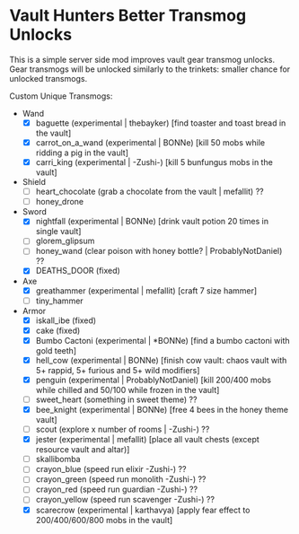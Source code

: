 # Vault Hunters Better Transmog Unlocks

This is a simple server side mod improves vault gear transmog unlocks. 
Gear transmogs will be unlocked similarly to the trinkets: smaller chance for unlocked transmogs.

Custom Unique Transmogs:
- Wand
  - [x] baguette (experimental | thebayker) [find toaster and toast bread in the vault]
  - [x] carrot_on_a_wand (experimental | BONNe) [kill 50 mobs while ridding a pig in the vault]
  - [x] carri_king (experimental | -Zushi-) [kill 5 bunfungus mobs in the vault]
- Shield
  - [ ] heart_chocolate (grab a chocolate from the vault | mefallit) ??
  - [ ] honey_drone 
- Sword
  - [x] nightfall (experimental | BONNe) [drink vault potion 20 times in single vault] 
  - [ ] glorem_glipsum 
  - [ ] honey_wand (clear poison with honey bottle? | ProbablyNotDaniel) ??
  - [x] DEATHS_DOOR (fixed)
- Axe
  - [x] greathammer (experimental | mefallit) [craft 7 size hammer]
  - [ ] tiny_hammer 
- Armor
  - [x] iskall_ibe (fixed)
  - [x] cake (fixed)
  - [x] Bumbo Cactoni (experimental | *BONNe) [find a bumbo cactoni with gold teeth]
  - [x] hell_cow (experimental | BONNe) [finish cow vault: chaos vault with 5+ rappid, 5+ furious and 5+ wild modifiers]
  - [x] penguin (experimental | ProbablyNotDaniel) [kill 200/400 mobs while chilled and 50/100 while frozen in the vault]
  - [ ] sweet_heart (something in sweet theme) ??
  - [x] bee_knight (experimental | BONNe) [free 4 bees in the honey theme vault]
  - [ ] scout (explore x number of rooms | -Zushi-) ??
  - [x] jester (experimental | mefallit) [place all vault chests (except resource vault and altar)]
  - [ ] skallibomba
  - [ ] crayon_blue (speed run elixir -Zushi-) ??
  - [ ] crayon_green (speed run monolith -Zushi-) ??
  - [ ] crayon_red (speed run guardian -Zushi-) ??
  - [ ] crayon_yellow  (speed run scavenger -Zushi-) ??
  - [x] scarecrow (experimental | karthavya) [apply fear effect to 200/400/600/800 mobs in the vault]